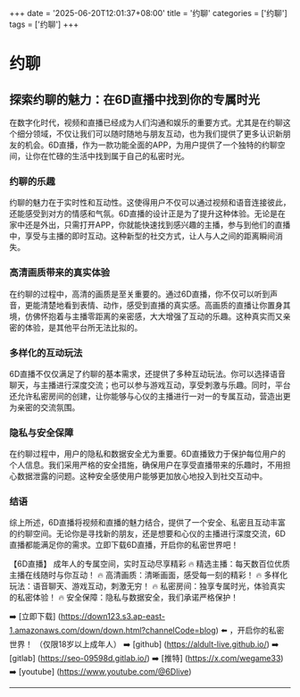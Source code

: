 +++
date = '2025-06-20T12:01:37+08:00'
title = '约聊'
categories = ['约聊']
tags = ['约聊']
+++

# 约聊

## 探索约聊的魅力：在6D直播中找到你的专属时光

在数字化时代，视频和直播已经成为人们沟通和娱乐的重要方式。尤其是在约聊这个细分领域，不仅让我们可以随时随地与朋友互动，也为我们提供了更多认识新朋友的机会。6D直播，作为一款功能全面的APP，为用户提供了一个独特的约聊空间，让你在忙碌的生活中找到属于自己的私密时光。

### 约聊的乐趣

约聊的魅力在于实时性和互动性。这使得用户不仅可以通过视频和语音连接彼此，还能感受到对方的情感和气氛。6D直播的设计正是为了提升这种体验。无论是在家中还是外出，只需打开APP，你就能快速找到感兴趣的主播，参与到他们的直播中，享受与主播的即时互动。这种新型的社交方式，让人与人之间的距离瞬间消失。

### 高清画质带来的真实体验

在约聊的过程中，高清的画质是至关重要的。通过6D直播，你不仅可以听到声音，更能清楚地看到表情、动作，感受到直播的真实感。高画质的直播让你置身其境，仿佛怀抱着与主播零距离的亲密感，大大增强了互动的乐趣。这种真实而又亲密的体验，是其他平台所无法比拟的。

### 多样化的互动玩法

6D直播不仅仅满足了约聊的基本需求，还提供了多种互动玩法。你可以选择语音聊天，与主播进行深度交流；也可以参与游戏互动，享受刺激与乐趣。同时，平台还允许私密房间的创建，让你能够与心仪的主播进行一对一的专属互动，营造出更为亲密的交流氛围。

### 隐私与安全保障

在约聊过程中，用户的隐私和数据安全尤为重要。6D直播致力于保护每位用户的个人信息。我们采用严格的安全措施，确保用户在享受直播带来的乐趣时，不用担心数据泄露的问题。这种安全感使用户能够更加放心地投入到社交互动中。

### 结语

综上所述，6D直播将视频和直播的魅力结合，提供了一个安全、私密且互动丰富的约聊空间。无论你是寻找新的朋友，还是想要和心仪的主播进行深度交流，6D直播都能满足你的需求。立即下载6D直播，开启你的私密世界吧！

【6D直播】
成年人的专属空间，实时互动尽享精彩
🔥 精选主播：每天数百位优质主播在线随时与你互动！
🔥 高清画质：清晰画面，感受每一刻的精彩！
🔥 多样化玩法：语音聊天、游戏互动，刺激无穷！
🔥 私密房间：独享专属时光，体验真实的私密体验！
🔥 安全保障：隐私与数据安全，我们承诺严格保护！

➡️ [立即下载] (https://down123.s3.ap-east-1.amazonaws.com/down/down.html?channelCode=blog) ⬅️ ，开启你的私密世界！
（仅限18岁以上成年人）
➡️ [github] (https://aldult-live.github.io/)
➡️ [gitlab] (https://seo-09598d.gitlab.io/)
➡️ [推特] (https://x.com/wegame33)
➡️ [youtube] (https://www.youtube.com/@6Dlive)

---

